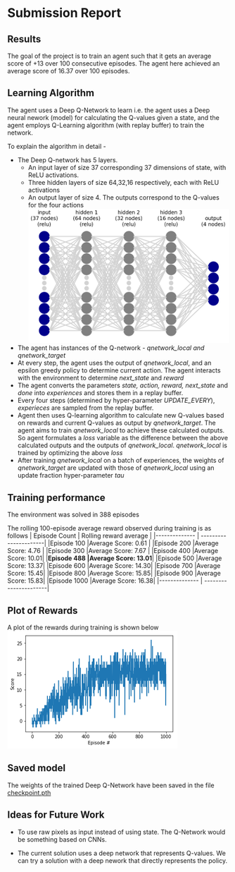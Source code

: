 # Submission Report

## Results

The goal of the project is to train an agent such that it gets an average score of +13 over 100 consecutive episodes. The agent here achieved an average score of 16.37 over 100 episodes.


## Learning Algorithm

The agent uses a Deep Q-Network to learn i.e. the agent uses a Deep neural nework (model) for calculating the Q-values given a state, and the agent employs Q-Learning algorithm (with replay buffer) to train the network.

To explain the algorithm in detail -
 * The Deep Q-network has 5 layers.
   * An input layer of size 37 corresponding 37 dimensions of state, with ReLU activations.
   * Three hidden layers of size 64,32,16 respectively, each with ReLU activations
   * An output layer of size 4. The outputs correspond to the Q-values for the four actions
   ![Q-network](my_network.png)
 * The agent has instances of the  Q-network - *qnetwork_local and qnetwork_target*
 * At every step, the agent uses the output of *qnetwork_local*, and an epsilon greedy policy to determine current action. The agent interacts with the environment to determine *next_state* and *reward*
 * The agent converts the parameters *state, action, reward, next_state* and *done* into *experiences* and stores them in a replay buffer.   
 * Every four steps (determined by hyper-parameter *UPDATE_EVERY*), *experieces* are sampled from the replay buffer. 
 * Agent then uses Q-learning algorithm to calculate new Q-values based on rewards and current Q-values as output by *qnetwork_target*. The agent aims to train *qnetwork_local* to achieve these calculated outputs. So agent formulates a *loss* variable as the difference between the above calculated outputs and the outputs of *qnetwork_local*. *qnetwork_local* is trained by optimizing the above *loss*
 * After training *qnetwork_local* on a batch of experiences, the weights of *qnetwork_target* are updated with those of *qnetwork_local* using an update fraction hyper-parameter *tau*

## Training performance

The environment was solved in 388 episodes

The rolling 100-episode average reward observed during training is as follows
| Episode Count | Rolling reward average |
|-------------- | ----------------------|
|Episode 100  |Average Score: 0.61 | 
|Episode 200  |Average Score: 4.76 |
|Episode 300  |Average Score: 7.67 |
|Episode 400  |Average Score: 10.01|
|**Episode 488 |Average Score: 13.01**|
|Episode 500  |Average Score: 13.37|
|Episode 600  |Average Score: 14.30|
|Episode 700  |Average Score: 15.45|
|Episode 800  |Average Score: 15.85|
|Episode 900  |Average Score: 15.83|
|Episode 1000 |Average Score: 16.38|
|-------------- | ----------------------|

## Plot of Rewards

A plot of the rewards during training is shown below 
![Average reward during training](training_plot.png)

## Saved model

The weights of the trained Deep Q-Network have been saved in the file [checkpoint.pth](checkpoint.pth)

## Ideas for Future Work

* To use raw pixels as input instead of using state. The Q-Network would be something based on CNNs. 

* The current solution uses a deep network that represents Q-values. We can try a solution with a deep nework that directly represents the policy.


